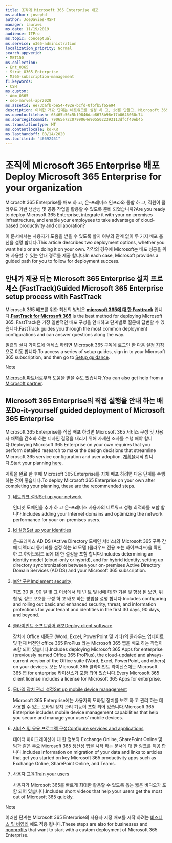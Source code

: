 ```yaml
---
title: 조직에 Microsoft 365 Enterprise 배포
ms.author: josephd
author: JoeDavies-MSFT
manager: laurawi
ms.date: 11/19/2019
audience: ITPro
ms.topic: conceptual
ms.service: o365-administration
localization_priority: Normal
search.appverid:
- MET150
ms.collection:
- Ent_O365
- Strat_O365_Enterprise
- M365-subscription-management
f1.keywords:
- CSH
ms.custom:
- Adm_O365
- seo-marvel-apr2020
ms.assetid: ee73dafb-be54-492e-bcfd-0fbfb5f65e94
description: 이러한 개요 단계는 네트워크를 설정 하 고, id를 만들고, Microsoft 365 앱을 배포 하 고, 데이터를 마이그레이션하는 데 도움을 주기 위한 것입니다.
ms.openlocfilehash: 65465b56c5bf9846dab8678b96e17b0646060c74
ms.sourcegitcommit: 79065e72c0799064e9055022393113dfcf40eb4b
ms.translationtype: MT
ms.contentlocale: ko-KR
ms.lasthandoff: 08/14/2020
ms.locfileid: "46692461"
---
```

# <a name="deploy-microsoft-365-enterprise-for-your-organization"></a><span data-ttu-id="b66f7-103">조직에 Microsoft 365 Enterprise 배포</span><span class="sxs-lookup"><span data-stu-id="b66f7-103">Deploy Microsoft 365 Enterprise for your organization</span></span>

<span data-ttu-id="b66f7-104">Microsoft 365 Enterprise를 배포 하 고, 온-프레미스 인프라와 통합 하 고, 직원이 클라우드 기반 생산성 및 공동 작업을 활용할 수 있도록 준비 되었습니까?</span><span class="sxs-lookup"><span data-stu-id="b66f7-104">Are you ready to deploy Microsoft 365 Enterprise, integrate it with your on-premises infrastructure, and enable your employees to take advantage of cloud-based productivity and collaboration?</span></span>

<span data-ttu-id="b66f7-105">이 문서에서는 사용자가 도움을 받을 수 있도록 할지 여부와 관계 없이 두 가지 배포 옵션을 설명 합니다.</span><span class="sxs-lookup"><span data-stu-id="b66f7-105">This article describes two deployment options, whether you want help or are doing it on your own.</span></span> <span data-ttu-id="b66f7-106">각각의 경우에 Microsoft는 배포 성공을 위해 사용할 수 있는 안내 경로를 제공 합니다.</span><span class="sxs-lookup"><span data-stu-id="b66f7-106">In each case, Microsoft provides a guided path for you to follow for deployment success.</span></span>

## <a name="guided-microsoft-365-enterprise-setup-process-with-fasttrack"></a><span data-ttu-id="b66f7-107">안내가 제공 되는 Microsoft 365 Enterprise 설치 프로세스 (FastTrack)</span><span class="sxs-lookup"><span data-stu-id="b66f7-107">Guided Microsoft 365 Enterprise setup process with FastTrack</span></span>

<span data-ttu-id="b66f7-108">Microsoft 365 배포를 위한 최선의 방법은 **[microsoft 365에 대 한 Fasttrack](https://www.microsoft.com/fasttrack/microsoft-365)** 입니다.</span><span class="sxs-lookup"><span data-stu-id="b66f7-108">**[FastTrack for Microsoft 365](https://www.microsoft.com/fasttrack/microsoft-365)** is the best method for deploying Microsoft 365.</span></span> <span data-ttu-id="b66f7-109">FastTrack은 가장 일반적인 배포 구성을 안내하고 단계별로 질문에 답변할 수 있습니다.</span><span class="sxs-lookup"><span data-stu-id="b66f7-109">FastTrack guides you through the most common deployment configurations and can answer questions along the way.</span></span> 

<span data-ttu-id="b66f7-110">일련의 설치 가이드에 액세스 하려면 Microsoft 365 구독에 로그인 한 다음 [설정 지침](https://aka.ms/o365fasttrack)으로 이동 합니다.</span><span class="sxs-lookup"><span data-stu-id="b66f7-110">To access a series of setup guides, sign in to your Microsoft 365 subscription, and then go to [Setup guidance](https://aka.ms/o365fasttrack).</span></span>

>[!Note]
><span data-ttu-id="b66f7-111">[Microsoft 파트너](https://www.microsoft.com/solution-providers/home)로부터 도움을 받을 수도 있습니다.</span><span class="sxs-lookup"><span data-stu-id="b66f7-111">You can also get help from a [Microsoft partner](https://www.microsoft.com/solution-providers/home).</span></span>
>

## <a name="do-it-yourself-guided-deployment-of-microsoft-365-enterprise"></a><span data-ttu-id="b66f7-112">Microsoft 365 Enterprise의 직접 실행을 안내 하는 배포</span><span class="sxs-lookup"><span data-stu-id="b66f7-112">Do-it-yourself guided deployment of Microsoft 365 Enterprise</span></span>

<span data-ttu-id="b66f7-113">Microsoft 365 Enterprise를 직접 배포 하려면 Microsoft 365 서비스 구성 및 사용자 채택을 간소화 하는 디자인 결정을 내리기 위해 자세한 조사를 수행 해야 합니다.</span><span class="sxs-lookup"><span data-stu-id="b66f7-113">Deploying Microsoft 365 Enterprise on your own requires that you perform detailed research to make the design decisions that streamline Microsoft 365 service configuration and user adoption.</span></span> <span data-ttu-id="b66f7-114">[계획을](get-your-organization-ready-for-office-365.md)시작 합니다.</span><span class="sxs-lookup"><span data-stu-id="b66f7-114">Start your planning [here](get-your-organization-ready-for-office-365.md).</span></span>

<span data-ttu-id="b66f7-115">계획을 완료 한 후에 Microsoft 365 Enterprise를 자체 배포 하려면 다음 단계를 수행 하는 것이 좋습니다.</span><span class="sxs-lookup"><span data-stu-id="b66f7-115">To deploy Microsoft 365 Enterprise on your own after completing your planning, these are the recommended steps.</span></span>

1. [<span data-ttu-id="b66f7-116">네트워크 설정</span><span class="sxs-lookup"><span data-stu-id="b66f7-116">Set up your network</span></span>](set-up-network-for-microsoft-365.md)

   <span data-ttu-id="b66f7-117">인터넷 도메인을 추가 하 고 온-프레미스 사용자의 네트워크 성능 최적화를 포함 합니다.</span><span class="sxs-lookup"><span data-stu-id="b66f7-117">Includes adding your Internet domains and optimizing the network performance for your on-premises users.</span></span>
 
2. [<span data-ttu-id="b66f7-118">Id 설정</span><span class="sxs-lookup"><span data-stu-id="b66f7-118">Set up your identities</span></span>](protect-your-global-administrator-accounts.md)

   <span data-ttu-id="b66f7-119">온-프레미스 AD DS (Active Directory 도메인 서비스)와 Microsoft 365 구독 간에 디렉터리 동기화를 설정 하는 id 모델 (클라우드 전용 또는 하이브리드)을 확인 하 고 하이브리드 id에 대 한 설정을 포함 합니다.</span><span class="sxs-lookup"><span data-stu-id="b66f7-119">Includes determining an identity model (cloud-only or hybrid), and for hybrid identity, setting up directory synchronization between your on-premises Active Directory Domain Services (AD DS) and your Microsoft 365 subscription.</span></span>

3. [<span data-ttu-id="b66f7-120">보안 구현</span><span class="sxs-lookup"><span data-stu-id="b66f7-120">Implement security</span></span>](https://docs.microsoft.com/office365/securitycompliance/security-roadmap)

   <span data-ttu-id="b66f7-121">최초 30 일, 90 일 및 그 이상에서 테 넌 트 및 id에 대 한 기본 및 향상 된 보안, 위협 및 정보 보호를 구성 하 고 배포 하는 방법을 설명 합니다.</span><span class="sxs-lookup"><span data-stu-id="b66f7-121">Includes configuring and rolling out basic and enhanced security, threat, and information protections for your tenant and identities in the first 30 days, 90 days, and beyond.</span></span>
 
4. [<span data-ttu-id="b66f7-122">클라이언트 소프트웨어 배포</span><span class="sxs-lookup"><span data-stu-id="b66f7-122">Deploy client software</span></span>](https://docs.microsoft.com/DeployOffice/deployment-guide-microsoft-365-apps)

   <span data-ttu-id="b66f7-123">장치에 Office 제품군 (Word, Excel, PowerPoint 및 기타)의 클라우드 업데이트 및 현재 버전인 office 365 ProPlus 라는 Microsoft 365 앱을 배포 하는 작업이 포함 되어 있습니다.</span><span class="sxs-lookup"><span data-stu-id="b66f7-123">Includes deploying Microsoft 365 Apps for enterprise (previously named Office 365 ProPlus), the cloud-updated and always-current version of the Office suite (Word, Excel, PowerPoint, and others) on your devices.</span></span> <span data-ttu-id="b66f7-124">모든 Microsoft 365 클라이언트 라이선스에는 Microsoft 365 앱 for enterprise 라이선스가 포함 되어 있습니다.</span><span class="sxs-lookup"><span data-stu-id="b66f7-124">Every Microsoft 365 client license includes a license for Microsoft 365 Apps for enterprise.</span></span>
 
5. [<span data-ttu-id="b66f7-125">모바일 장치 관리 설정</span><span class="sxs-lookup"><span data-stu-id="b66f7-125">Set up mobile device management</span></span>](https://support.office.com/article/set-up-mobile-device-management-mdm-in-office-365-dd892318-bc44-4eb1-af00-9db5430be3cd)

   <span data-ttu-id="b66f7-126">Microsoft 365 Enterprise에는 사용자의 모바일 장치를 보호 하 고 관리 하는 데 사용할 수 있는 모바일 장치 관리 기능이 포함 되어 있습니다.</span><span class="sxs-lookup"><span data-stu-id="b66f7-126">Microsoft 365 Enterprise includes mobile device management capabilities that help you secure and manage your users' mobile devices.</span></span>
 
6. [<span data-ttu-id="b66f7-127">서비스 및 응용 프로그램 구성</span><span class="sxs-lookup"><span data-stu-id="b66f7-127">Configure services and applications</span></span>](configure-services-and-applications.md)

   <span data-ttu-id="b66f7-128">데이터 마이그레이션에 대 한 정보와 Exchange Online, SharePoint Online 및 팀과 같은 주요 Microsoft 365 생산성 앱을 시작 하는 문서에 대 한 링크를 제공 합니다.</span><span class="sxs-lookup"><span data-stu-id="b66f7-128">Includes information on migration of your data and links to articles that get you started on key Microsoft 365 productivity apps such as Exchange Online, SharePoint Online, and Teams.</span></span>
 
7. [<span data-ttu-id="b66f7-129">사용자 교육</span><span class="sxs-lookup"><span data-stu-id="b66f7-129">Train your users</span></span>](https://docs.microsoft.com/office365/admin/admin-overview/get-started-with-office-365#training-resources-for-your-users)

   <span data-ttu-id="b66f7-130">사용자가 Microsoft 365를 빠르게 최대한 활용할 수 있도록 돕는 짧은 비디오가 포함 되어 있습니다.</span><span class="sxs-lookup"><span data-stu-id="b66f7-130">Includes short videos that help your users get the most out of Microsoft 365 quickly.</span></span>
 

>[!Note]
><span data-ttu-id="b66f7-131">이러한 단계는 Microsoft 365 Enterprise의 사용자 지정 배포를 시작 하려는 [비즈니스 및 비영리](https://go.microsoft.com/fwlink/?LinkId=627221) 에도 적용 됩니다.</span><span class="sxs-lookup"><span data-stu-id="b66f7-131">These steps are also for businesses and [nonprofits](https://go.microsoft.com/fwlink/?LinkId=627221) that want to start with a custom deployment of Microsoft 365 Enterprise.</span></span> 
>

